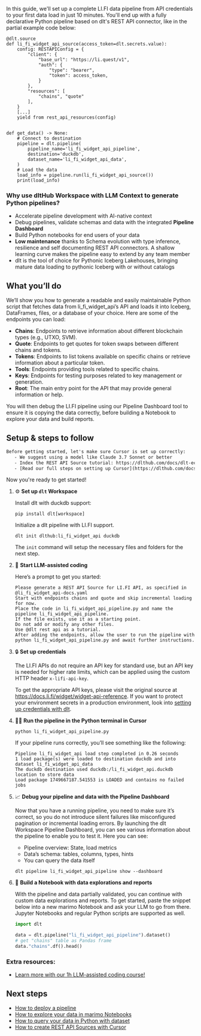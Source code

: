 In this guide, we'll set up a complete LI.FI data pipeline from API credentials to your first data load in just 10 minutes. You'll end up with a fully declarative Python pipeline based on dlt's REST API connector, like in the partial example code below:

```python-outcome
@dlt.source
def li_fi_widget_api_source(access_token=dlt.secrets.value):
    config: RESTAPIConfig = {
        "client": {
            "base_url": "https://li.quest/v1",
            "auth": {
                "type": "bearer",
                "token": access_token,
            }
        },
        "resources": [
            "chains", "quote"
        ],
    }
    [...]
    yield from rest_api_resources(config)


def get_data() -> None:
    # Connect to destination
    pipeline = dlt.pipeline(
        pipeline_name='li_fi_widget_api_pipeline',
        destination='duckdb',
        dataset_name='li_fi_widget_api_data', 
    )
    # Load the data
    load_info = pipeline.run(li_fi_widget_api_source())
    print(load_info) 
```

### Why use dltHub Workspace with LLM Context to generate Python pipelines?

- Accelerate pipeline development with AI-native context
- Debug pipelines, validate schemas and data with the integrated **Pipeline Dashboard**
- Build Python notebooks for end users of your data
- **Low maintenance** thanks to Schema evolution with type inference, resilience and self documenting REST API connectors. A shallow learning curve makes the pipeline easy to extend by any team member
- dlt is the tool of choice for Pythonic Iceberg Lakehouses, bringing mature data loading to pythonic Iceberg with or without catalogs

## What you’ll do

We’ll show you how to generate a readable and easily maintainable Python script that fetches data from li_fi_widget_api’s API and loads it into Iceberg, DataFrames, files, or a database of your choice. Here are some of the endpoints you can load:

- **Chains**: Endpoints to retrieve information about different blockchain types (e.g., UTXO, SVM).
- **Quote**: Endpoints to get quotes for token swaps between different chains and tokens.
- **Tokens**: Endpoints to list tokens available on specific chains or retrieve information about a particular token.
- **Tools**: Endpoints providing tools related to specific chains.
- **Keys**: Endpoints for testing purposes related to key management or generation.
- **Root**: The main entry point for the API that may provide general information or help.

You will then debug the LI.FI pipeline using our Pipeline Dashboard tool to ensure it is copying the data correctly, before building a Notebook to explore your data and build reports.

## Setup & steps to follow

```default
Before getting started, let's make sure Cursor is set up correctly:
   - We suggest using a model like Claude 3.7 Sonnet or better
   - Index the REST API Source tutorial: https://dlthub.com/docs/dlt-ecosystem/verified-sources/rest_api/ and add it to context as **@dlt rest api**
   - [Read our full steps on setting up Cursor](https://dlthub.com/docs/dlt-ecosystem/llm-tooling/cursor-restapi#23-configuring-cursor-with-documentation)
```

Now you're ready to get started!

1. ⚙️ **Set up `dlt` Workspace**
    
    Install dlt with duckdb support:
    ```shell
    pip install dlt[workspace]
    ```

    Initialize a dlt pipeline with LI.FI support.
    ```shell
    dlt init dlthub:li_fi_widget_api duckdb
    ```

    The `init` command will setup the necessary files and folders for the next step.
    
2. 🤠 **Start LLM-assisted coding**
    
    Here’s a prompt to get you started:
    
    ```prompt
    Please generate a REST API Source for LI.FI API, as specified in @li_fi_widget_api-docs.yaml 
    Start with endpoints chains and quote and skip incremental loading for now. 
    Place the code in li_fi_widget_api_pipeline.py and name the pipeline li_fi_widget_api_pipeline. 
    If the file exists, use it as a starting point. 
    Do not add or modify any other files. 
    Use @dlt rest api as a tutorial. 
    After adding the endpoints, allow the user to run the pipeline with python li_fi_widget_api_pipeline.py and await further instructions.
    ```

    
3. 🔒 **Set up credentials** 
    
    The LI.FI APIs do not require an API key for standard use, but an API key is needed for higher rate limits, which can be applied using the custom HTTP header `x-lifi-api-key`.
    
    To get the appropriate API keys, please visit the original source at https://docs.li.fi/widget/widget-api-reference.
    If you want to protect your environment secrets in a production environment, look into [setting up credentials with dlt](https://dlthub.com/docs/walkthroughs/add_credentials).
    
4. 🏃‍♀️ **Run the pipeline in the Python terminal in Cursor**
    
    ```shell
    python li_fi_widget_api_pipeline.py
    ```
    
    If your pipeline runs correctly, you’ll see something like the following:
    
    ```shell
    Pipeline li_fi_widget_api load step completed in 0.26 seconds
    1 load package(s) were loaded to destination duckdb and into dataset li_fi_widget_api_data
    The duckdb destination used duckdb:/li_fi_widget_api.duckdb location to store data
    Load package 1749667187.541553 is LOADED and contains no failed jobs
    ```
    
5. 📈 **Debug your pipeline and data with the Pipeline Dashboard**

    Now that you have a running pipeline, you need to make sure it’s correct, so you do not introduce silent failures like misconfigured pagination or incremental loading errors. By launching the dlt Workspace Pipeline Dashboard, you can see various information about the pipeline to enable you to test it. Here you can see:
    - Pipeline overview: State, load metrics
    - Data’s schema: tables, columns, types, hints
    - You can query the data itself
    
    ```shell
    dlt pipeline li_fi_widget_api_pipeline show --dashboard
    ```
    
6. 🐍 **Build a Notebook with data explorations and reports**

    With the pipeline and data partially validated, you can continue with custom data explorations and reports. To get started, paste the snippet below into a new marimo Notebook and ask your LLM to go from there. Jupyter Notebooks and regular Python scripts are supported as well.

    
    ```python
    import dlt

   data = dlt.pipeline("li_fi_widget_api_pipeline").dataset()
   # get "chains" table as Pandas frame
   data."chains".df().head()
    ```

### Extra resources:

- [Learn more with our 1h LLM-assisted coding course!](https://www.youtube.com/watch?v=GGid70rnJuM)

## Next steps

- [How to deploy a pipeline](https://dlthub.com/docs/walkthroughs/deploy-a-pipeline)
- [How to explore your data in marimo Notebooks](https://dlthub.com/docs/general-usage/dataset-access/marimo)
- [How to query your data in Python with dataset](https://dlthub.com/docs/general-usage/dataset-access/dataset)
- [How to create REST API Sources with Cursor](https://dlthub.com/docs/dlt-ecosystem/llm-tooling/cursor-restapi)